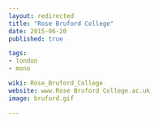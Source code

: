 ```yaml
---
layout: redirected
title: "Rose Bruford College"
date: 2015-06-20
published: true

tags:
- london
- mono

wiki: Rose_Bruford_College
website: www.Rose Bruford College.ac.uk
image: bruford.gif

---
```

